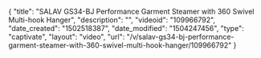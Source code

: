 {
    "title": "SALAV GS34-BJ Performance Garment Steamer with 360 Swivel Multi-hook Hanger",
    "description": "",
    "videoid": "109966792",
    "date_created": "1502518387",
    "date_modified": "1504247456",
    "type": "captivate",
    "layout": "video",
    "url": "\/v\/salav-gs34-bj-performance-garment-steamer-with-360-swivel-multi-hook-hanger\/109966792"
}